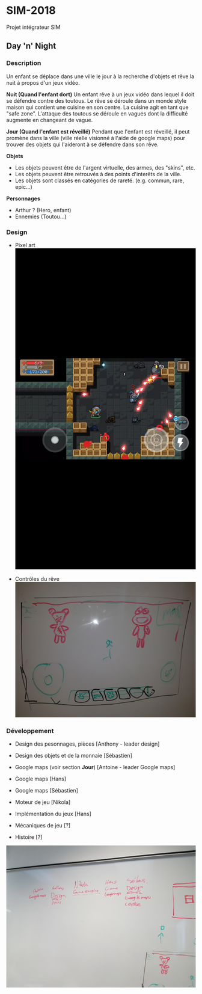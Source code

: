 # SIM-2018
Projet intégrateur SIM

## Day 'n' Night

### Description

Un enfant se déplace dans une ville le jour à la recherche d'objets et rêve la nuit à propos d'un jeux vidéo.

**Nuit (Quand l'enfant dort)**
Un enfant rêve à un jeux vidéo dans lequel il doit se défendre contre des toutous. Le rêve se déroule dans un monde style maison qui contient une cuisine en son centre. La cuisine agit en tant que "safe zone". L'attaque des toutous se déroule en vagues dont la difficulté augmente en changeant de vague.

**Jour (Quand l'enfant est réveillé)**
Pendant que l'enfant est réveillé, il peut promène dans la ville (ville réelle visionné à l'aide de google maps) pour trouver des objets qui l'aideront à se défendre dans son rêve.

**Objets**
- Les objets peuvent être de l'argent virtuelle, des armes, des "skins", etc.
- Les objets peuvent être retrouvés à des points d'interêts de la ville.
- Les objets sont classés en catégories de rareté. (e.g. commun, rare, epic...)

**Personnages**
- Arthur ? (Hero, enfant)
- Ennemies (Toutou...)

### Design
- Pixel art
![](images/eg_pixel_art.png)

- Contrôles du rêve
![](images/controls_game_design_01.jpg)


### Développement

- Design des pesonnages, pièces [Anthony - leader design]

- Design des objets et de la monnaie [Sébastien]

- Google maps (voir section **Jour**) [Antoine - leader Google maps]

- Google maps [Hans]

- Google maps [Sébastien]

- Moteur de jeu [Nikola]

- Implémentation du jeux [Hans]

- Mécaniques de jeu [?]

- Histoire [?]

![](images/tasks_01.jpg)


